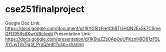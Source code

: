 # cse251finalproject

Google Doc Link: https://docs.google.com/document/d/18YG5IzFle1ChRTUHQN2Ex5k7CSmeGFD95Ifs6XwrV6c/edit
Presentation Link: https://docs.google.com/presentation/d/1K9iuZZs0ApOuUFKznH6O61zF5LXYLwTrbTlg4l_ProQ/edit?usp=sharing
